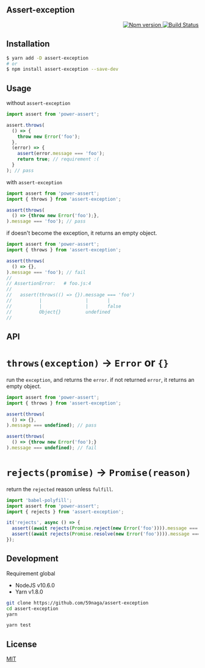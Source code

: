 Assert-exception
---
<p align="right">
  <a href="https://www.npmjs.com/package/assert-exception">
    <img alt="Npm version" src="https://badge.fury.io/js/assert-exception.svg">
  </a>
  <a href="https://travis-ci.org/59naga/assert-exception">
    <img alt="Build Status" src="https://travis-ci.org/59naga/assert-exception.svg?branch=master">
  </a>
</p>

Installation
---
```bash
$ yarn add -D assert-exception
# or
$ npm install assert-exception --save-dev
```

Usage
---
without `assert-exception`
```js
import assert from 'power-assert';

assert.throws(
  () => {
    throw new Error('foo');
  },
  (error) => {
    assert(error.message === 'foo');
    return true; // requirement :(
  }
); // pass
```

with `assert-exception`
```js
import assert from 'power-assert';
import { throws } from 'assert-exception';

assert(throws(
  () => {throw new Error('foo');},
).message === 'foo'); // pass
```

if doesn't become the exception, it returns an empty object.
```js
import assert from 'power-assert';
import { throws } from 'assert-exception';

assert(throws(
  () => {},
).message === 'foo'); // fail
//
// AssertionError:   # foo.js:4
//
//   assert(throws(() => {}).message === 'foo')
//          |                |       |
//          |                |       false
//          Object{}         undefined
//
```

API
---

# `throws(exception)` -> `Error` or `{}`

run the `exception`, and returns the `error`. if not returned `error`, it returns an empty object.

```js
import assert from 'power-assert';
import { throws } from 'assert-exception';

assert(throws(
  () => {},
).message === undefined); // pass

assert(throws(
  () => {throw new Error('foo');}
).message === undefined); // fail
```

# `rejects(promise)` -> `Promise(reason)`

return the `rejected` reason unless `fulfill`.

```js
import 'babel-polyfill';
import assert from 'power-assert';
import { rejects } from 'assert-exception';

it('rejects', async () => {
  assert((await rejects(Promise.reject(new Error('foo')))).message === 'foo'); // pass
  assert((await rejects(Promise.resolve(new Error('foo')))).message === 'foo'); // fail
});
```

Development
---
Requirement global
* NodeJS v10.6.0
* Yarn v1.8.0

```bash
git clone https://github.com/59naga/assert-exception
cd assert-exception
yarn

yarn test
```

License
---
[MIT](http://59naga.mit-license.org/)
